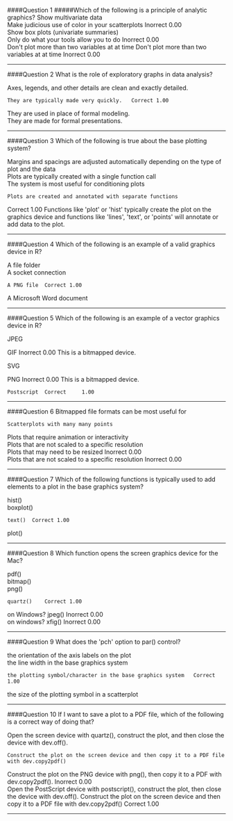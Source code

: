 ####Question 1
#####Which of the following is a principle of analytic graphics?
Show multivariate data			
Make judicious use of color in your scatterplots	Inorrect	0.00	
Show box plots (univariate summaries)			
Only do what your tools allow you to do 	Inorrect 	0.00		
Don't plot more than two variables at at time
Don't plot more than two variables at at time	Inorrect	0.00

----------------------- 
####Question 2
What is the role of exploratory graphs in data analysis?
 
Axes, legends, and other details are clean and exactly detailed.
```
They are typically made very quickly.	Correct	1.00
```
They are used in place of formal modeling.			
They are made for formal presentations.			

-----------------------  

####Question 3
Which of the following is true about the base plotting system?
 
Margins and spacings are adjusted automatically depending on the type of plot and the data			
Plots are typically created with a single function call			
The system is most useful for conditioning plots	
```
Plots are created and annotated with separate functions
```
Correct	1.00	Functions like 'plot' or 'hist' typically create the plot on the graphics device and functions like 'lines', 'text', or 'points' will annotate or add data to the plot.

-----------------------  

####Question 4
Which of the following is an example of a valid graphics device in R?
 
A file folder			
A socket connection
```
A PNG file	Correct	1.00
```
A Microsoft Word document			

-----------------------  

####Question 5
Which of the following is an example of a vector graphics device in R?
 
JPEG			

GIF	Inorrect	0.00	This is a bitmapped device.

SVG	

PNG	Inorrect	0.00	This is a bitmapped device.
```
Postscript 	Correct 	1.00
```

-----------------------  

####Question 6
Bitmapped file formats can be most useful for
 
```
Scatterplots with many many points	
```
Plots that require animation or interactivity			
Plots that are not scaled to a specific resolution			
Plots that may need to be resized	Inorrect	0.00	
Plots that are not scaled to a specific resolution	Inorrect	0.00

----------------------- 

####Question 7
Which of the following functions is typically used to add elements to a plot in the base graphics system?
 
hist()			
boxplot()			
```
text()	Correct	1.00	
```
plot()			

-----------------------  

####Question 8
Which function opens the screen graphics device for the Mac?
 
pdf()			
bitmap()			
png()			
```
quartz()	Correct	1.00 
```
on Windows? jpeg()	Inorrect	0.00  
on windows? xfig() 	Inorrect 	0.00

-----------------------  

####Question 9
What does the 'pch' option to par() control?
 
the orientation of the axis labels on the plot			
the line width in the base graphics system			
```
the plotting symbol/character in the base graphics system	Correct	1.00
```
the size of the plotting symbol in a scatterplot			

-----------------------  

####Question 10
If I want to save a plot to a PDF file, which of the following is a correct way of doing that?
 
Open the screen device with quartz(), construct the plot, and then close the device with dev.off().			
```
Construct the plot on the screen device and then copy it to a PDF file with dev.copy2pdf()
```
Construct the plot on the PNG device with png(), then copy it to a PDF with dev.copy2pdf().	Inorrect	0.00	
Open the PostScript device with postscript(), construct the plot, then close the device with dev.off().	
Construct the plot on the screen device and then copy it to a PDF file with dev.copy2pdf()	Correct	1.00

----------------------- 
